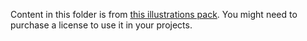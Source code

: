 Content in this folder is from [this illustrations pack](https://www.pixeltrue.com/scenic-illustrations). You might need to purchase a license to use it in your projects.
